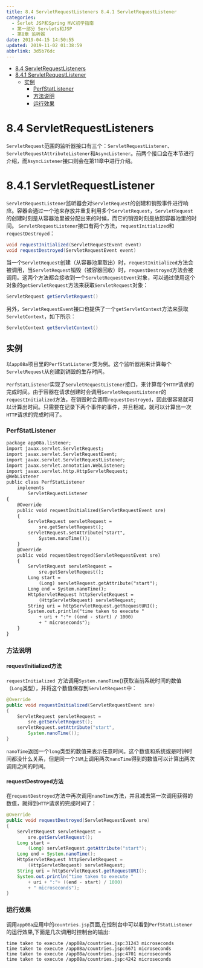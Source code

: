```yaml
---
title: 8.4 ServletRequestListeners 8.4.1 ServletRequestListener
categories: 
  - Serlet JSP和Spring MVC初学指南
  - 第一部分 Servlets和JSP
  - 第8章 监听器
date: 2019-04-15 14:50:55
updated: 2019-11-02 01:38:59
abbrlink: 3d5b76dc
---
```

- [8.4 ServletRequestListeners](/ReadingNotes/3d5b76dc/#8-4-ServletRequestListeners)
- [8.4.1 ServletRequestListener](/ReadingNotes/3d5b76dc/#8-4-1-ServletRequestListener)
    - [实例](/ReadingNotes/3d5b76dc/#实例)
        - [PerfStatListener](/ReadingNotes/3d5b76dc/#PerfStatListener)
        - [方法说明](/ReadingNotes/3d5b76dc/#方法说明)
        - [运行效果](/ReadingNotes/3d5b76dc/#运行效果)

<!--more-->
<script src="https://cdn.bootcss.com/jquery/3.4.0/jquery.slim.min.js"></script>
<script>$(document).ready(function () {$(".post-body > ul:nth-child(1)").hide();});</script>

<!--end-->
# 8.4 ServletRequestListeners #
`ServletRequest`范围的监听器接口有三个：`ServletRequestListener`、`ServletRequestAttributeListener`和`AsyncListener`。前两个接口会在本节进行介绍，而`AsyncListener`接口则会在第11章中进行介绍。
# 8.4.1 ServletRequestListener #
`ServletRequestListener`监听器会对`ServletRequest`的创建和销毁事件进行响应。容器会通过一个池来存放并重复利用多个`ServletRequest`，`ServletRequest`的创建时刻是从容器池里被分配出来的时候，而它的销毁时刻是放回容器池里的时间。
`ServletRequestListener`接口有两个方法，`requestInitialized`和`requestDestroyed`：
```java
void requestInitialized(ServletRequestEvent event)
void requestDestroyed(ServletRequestEvent event)
```
当一个`ServletRequest`创建（从容器池里取出）时，`requestInitialized`方法会被调用，当`ServletRequest`销毁（被容器回收）时，`requestDestroyed`方法会被调用。这两个方法都会接收到一个`ServletRequestEvent`对象，可以通过使用这个对象的`getServletRequest`方法来获取`ServletRequest`对象：
```java
ServletRequest getServletRequest()
```
另外，`ServletRequestEvent`接口也提供了一个`getServletContext`方法来获取`ServletContext`，如下所示：
```java
ServletContext getServletContext()
```
## 实例 ##
以`app08a`项目里的`PerfStatListener`类为例。这个监听器用来计算每个`ServletRequest`从创建到销毁的生存时间。

`PerfStatListener`实现了`ServletRequestListener`接口，来计算每个`HTTP`请求的完成时间。由于容器在请求创建时会调用`ServletRequestListener`的`requestInitialized`方法，在销毁时会调用`requestDestroyed`，因此很容易就可以计算出时间。只需要在记录下两个事件的事件，并且相减，就可以计算出一次`HTTP`请求的完成时间了。
### PerfStatListener ###
```jsp
package app08a.listener;
import javax.servlet.ServletRequest;
import javax.servlet.ServletRequestEvent;
import javax.servlet.ServletRequestListener;
import javax.servlet.annotation.WebListener;
import javax.servlet.http.HttpServletRequest;
@WebListener
public class PerfStatListener
	implements
		ServletRequestListener
{
	@Override
	public void requestInitialized(ServletRequestEvent sre)
	{
		ServletRequest servletRequest = 
			sre.getServletRequest();
		servletRequest.setAttribute("start", 
			System.nanoTime());
	}
	@Override
	public void requestDestroyed(ServletRequestEvent sre)
	{
		ServletRequest servletRequest = 
			sre.getServletRequest();
		Long start =
			(Long) servletRequest.getAttribute("start");
		Long end = System.nanoTime();
		HttpServletRequest httpServletRequest = 
			(HttpServletRequest) servletRequest;
		String uri = httpServletRequest.getRequestURI();
		System.out.println("time taken to execute " 
			+ uri + ":"+ ((end - start) / 1000) 
			+ " microseconds");
	}
}
```
### 方法说明 ###
#### requestInitialized方法 ####
`requestInitialized `方法调用`System.nanoTime`()获取当前系统时间的数值（`Long`类型），并将这个数值保存到`ServletRequest`中：
```java
@Override
public void requestInitialized(ServletRequestEvent sre)
{
	ServletRequest servletRequest = 
		sre.getServletRequest();
	servletRequest.setAttribute("start", 
		System.nanoTime());
}
```
`nanoTime`返回一个`long`类型的数值来表示任意时间。这个数值和系统或是时钟时间都没什么关系，但是同一个`JVM`上调用两次`nanoTime`得到的数值可以计算出两次调用之间的时间。
#### requestDestroyed方法 ####
在`requestDestroyed`方法中再次调用`nanoTime`方法，并且减去第一次调用获得的数值，就得到`HTTP`请求的完成时间了：
```java
@Override
public void requestDestroyed(ServletRequestEvent sre)
{
	ServletRequest servletRequest = 
		sre.getServletRequest();
	Long start =
		(Long) servletRequest.getAttribute("start");
	Long end = System.nanoTime();
	HttpServletRequest httpServletRequest = 
		(HttpServletRequest) servletRequest;
	String uri = httpServletRequest.getRequestURI();
	System.out.println("time taken to execute " 
		+ uri + ":"+ ((end - start) / 1000) 
		+ " microseconds");
}
```
### 运行效果 ###
调用`app08a`应用中的`countries.jsp`页面,在控制台中可以看到`PerfStatListener`的运行效果,下面是几次调用时控制台的输出:
```
time taken to execute /app08a/countries.jsp:31243 microseconds
time taken to execute /app08a/countries.jsp:6671 microseconds
time taken to execute /app08a/countries.jsp:4701 microseconds
time taken to execute /app08a/countries.jsp:4242 microseconds
```

